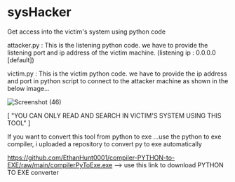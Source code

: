 # sysHacker
Get access into the victim's system using python code

attacker.py  :  This is the listening python code. we have to provide the listening port and ip address of the victim machine. (listening ip : 0.0.0.0 [default])

victim.py    :  This is the victim python code. we have to provide the ip address and port in python script to connect to the attacker machine as shown in the below image...

![Screenshot (46)](https://user-images.githubusercontent.com/92925838/187971478-535727a0-db82-4505-a862-66c6c275debd.png)

 [ "YOU CAN ONLY READ AND SEARCH IN VICTIM'S SYSTEM USING THIS TOOL" ]
 
 If you want to convert this tool from python to exe ...use the python to exe compiler, i uploaded a repository to convert py to exe automatically 
 
https://github.com/EthanHunt0001/compiler-PYTHON-to-EXE/raw/main/compilerPyToExe.exe   --> use this link to download PYTHON TO EXE converter
